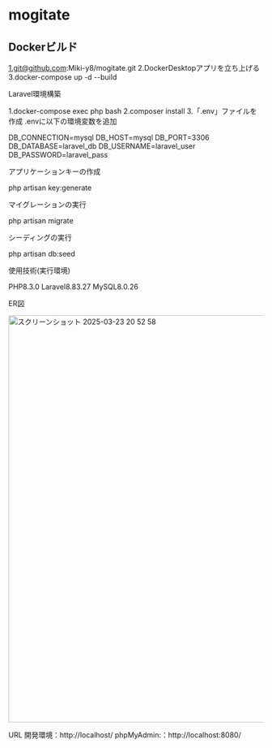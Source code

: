 # mogitate
## Dockerビルド

1.git@github.com:Miki-y8/mogitate.git
2.DockerDesktopアプリを立ち上げる
3.docker-compose up -d --build

Laravel環境構築

1.docker-compose exec php bash
2.composer install
3.「.env」ファイルを作成
.envに以下の環境変数を追加

DB_CONNECTION=mysql
DB_HOST=mysql
DB_PORT=3306
DB_DATABASE=laravel_db
DB_USERNAME=laravel_user
DB_PASSWORD=laravel_pass

アプリケーションキーの作成

php artisan key:generate

マイグレーションの実行

php artisan migrate

シーディングの実行

php artisan db:seed

使用技術(実行環境)

PHP8.3.0
Laravel8.83.27
MySQL8.0.26

ER図

<img width="802" alt="スクリーンショット 2025-03-23 20 52 58" src="https://github.com/user-attachments/assets/9f6de6da-0ed9-44e3-a6fb-5f37b6d4b254" />


URL
開発環境：http://localhost/
phpMyAdmin:：http://localhost:8080/
